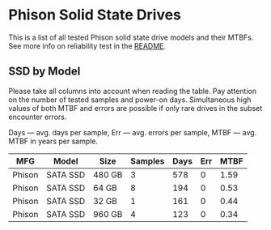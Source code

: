 Phison Solid State Drives
=========================

This is a list of all tested Phison solid state drive models and their MTBFs. See
more info on reliability test in the [README](https://github.com/linuxhw/EnterpriseDrive).

SSD by Model
------------

Please take all columns into account when reading the table. Pay attention on the
number of tested samples and power-on days. Simultaneous high values of both MTBF
and errors are possible if only rare drives in the subset encounter errors.

Days — avg. days per sample,
Err  — avg. errors per sample,
MTBF — avg. MTBF in years per sample.

| MFG       | Model              | Size   | Samples | Days  | Err   | MTBF   |
|-----------|--------------------|--------|---------|-------|-------|--------|
| Phison    | SATA SSD           | 480 GB | 3       | 578   | 0     | 1.59   |
| Phison    | SATA SSD           | 64 GB  | 8       | 194   | 0     | 0.53   |
| Phison    | SATA SSD           | 32 GB  | 1       | 161   | 0     | 0.44   |
| Phison    | SATA SSD           | 960 GB | 4       | 123   | 0     | 0.34   |
